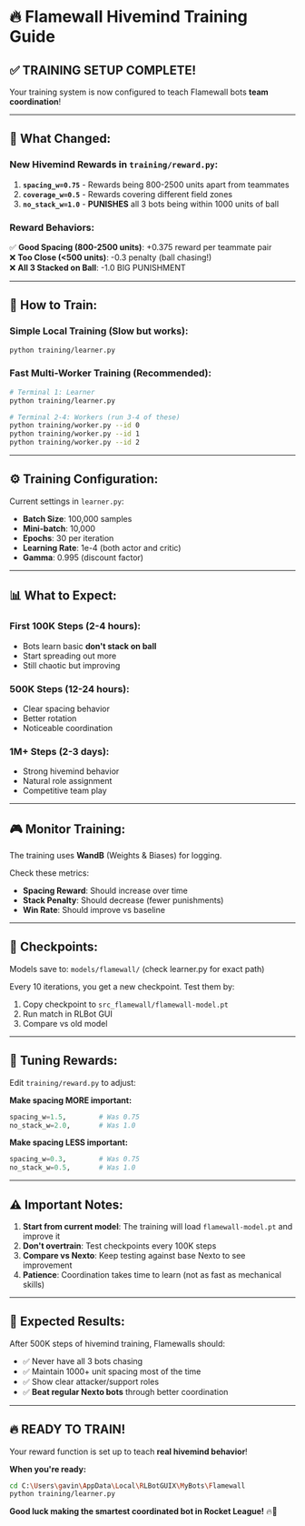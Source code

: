 # 🔥 Flamewall Hivemind Training Guide

## ✅ TRAINING SETUP COMPLETE!

Your training system is now configured to teach Flamewall bots **team coordination**!

---

## 🎯 **What Changed:**

### New Hivemind Rewards in `training/reward.py`:

1. **`spacing_w=0.75`** - Rewards being 800-2500 units apart from teammates
2. **`coverage_w=0.5`** - Rewards covering different field zones  
3. **`no_stack_w=1.0`** - **PUNISHES** all 3 bots being within 1000 units of ball

### Reward Behaviors:

✅ **Good Spacing (800-2500 units)**: +0.375 reward per teammate pair  
❌ **Too Close (<500 units)**: -0.3 penalty (ball chasing!)  
❌ **All 3 Stacked on Ball**: -1.0 BIG PUNISHMENT  

---

## 🚀 **How to Train:**

### Simple Local Training (Slow but works):
```bash
python training/learner.py
```

### Fast Multi-Worker Training (Recommended):
```bash
# Terminal 1: Learner
python training/learner.py

# Terminal 2-4: Workers (run 3-4 of these)
python training/worker.py --id 0
python training/worker.py --id 1  
python training/worker.py --id 2
```

---

## ⚙️ **Training Configuration:**

Current settings in `learner.py`:
- **Batch Size**: 100,000 samples
- **Mini-batch**: 10,000  
- **Epochs**: 30 per iteration
- **Learning Rate**: 1e-4 (both actor and critic)
- **Gamma**: 0.995 (discount factor)

---

## 📊 **What to Expect:**

### First 100K Steps (2-4 hours):
- Bots learn basic **don't stack on ball**
- Start spreading out more
- Still chaotic but improving

### 500K Steps (12-24 hours):
- Clear spacing behavior
- Better rotation
- Noticeable coordination

### 1M+ Steps (2-3 days):
- Strong hivemind behavior
- Natural role assignment
- Competitive team play

---

## 🎮 **Monitor Training:**

The training uses **WandB** (Weights & Biases) for logging.

Check these metrics:
- **Spacing Reward**: Should increase over time
- **Stack Penalty**: Should decrease (fewer punishments)
- **Win Rate**: Should improve vs baseline

---

## 💾 **Checkpoints:**

Models save to: `models/flamewall/` (check learner.py for exact path)

Every 10 iterations, you get a new checkpoint. Test them by:
1. Copy checkpoint to `src_flamewall/flamewall-model.pt`
2. Run match in RLBot GUI
3. Compare vs old model

---

## 🔧 **Tuning Rewards:**

Edit `training/reward.py` to adjust:

**Make spacing MORE important:**
```python
spacing_w=1.5,        # Was 0.75
no_stack_w=2.0,       # Was 1.0
```

**Make spacing LESS important:**
```python
spacing_w=0.3,        # Was 0.75
no_stack_w=0.5,       # Was 1.0
```

---

## ⚠️ **Important Notes:**

1. **Start from current model**: The training will load `flamewall-model.pt` and improve it
2. **Don't overtrain**: Test checkpoints every 100K steps
3. **Compare vs Nexto**: Keep testing against base Nexto to see improvement
4. **Patience**: Coordination takes time to learn (not as fast as mechanical skills)

---

## 🎯 **Expected Results:**

After 500K steps of hivemind training, Flamewalls should:
- ✅ Never have all 3 bots chasing
- ✅ Maintain 1000+ unit spacing most of the time
- ✅ Show clear attacker/support roles
- ✅ **Beat regular Nexto bots** through better coordination

---

## 🔥 **READY TO TRAIN!**

Your reward function is set up to teach **real hivemind behavior**!

**When you're ready:**
```bash
cd C:\Users\gavin\AppData\Local\RLBotGUIX\MyBots\Flamewall
python training/learner.py
```

**Good luck making the smartest coordinated bot in Rocket League!** 🔥🧠
